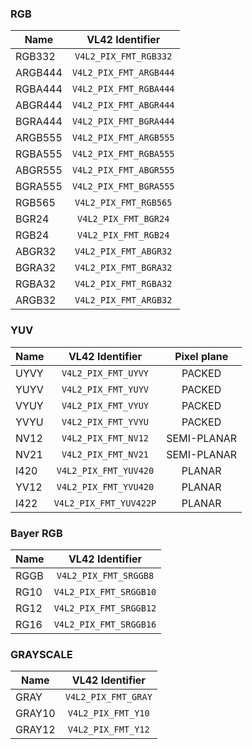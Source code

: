 ### RGB

| Name    |     VL42 Identifier    |
|---------|:----------------------:|
| RGB332  | `V4L2_PIX_FMT_RGB332`  |
| ARGB444 | `V4L2_PIX_FMT_ARGB444` |
| RGBA444 | `V4L2_PIX_FMT_RGBA444` |
| ABGR444 | `V4L2_PIX_FMT_ABGR444` |
| BGRA444 | `V4L2_PIX_FMT_BGRA444` |
| ARGB555 | `V4L2_PIX_FMT_ARGB555` |
| RGBA555 | `V4L2_PIX_FMT_RGBA555` |
| ABGR555 | `V4L2_PIX_FMT_ABGR555` |
| BGRA555 | `V4L2_PIX_FMT_BGRA555` |
| RGB565  | `V4L2_PIX_FMT_RGB565`  |
| BGR24   | `V4L2_PIX_FMT_BGR24`   |
| RGB24   | `V4L2_PIX_FMT_RGB24`   |
| ABGR32  | `V4L2_PIX_FMT_ABGR32`  |
| BGRA32  | `V4L2_PIX_FMT_BGRA32`  |
| RGBA32  | `V4L2_PIX_FMT_RGBA32`  |
| ARGB32  | `V4L2_PIX_FMT_ARGB32`  |

### YUV

| Name |     VL42 Identifier    | Pixel plane |
|------|:----------------------:|:-----------:|
| UYVY |   `V4L2_PIX_FMT_UYVY`  |    PACKED   |
| YUYV |   `V4L2_PIX_FMT_YUYV`  |    PACKED   |
| VYUY |   `V4L2_PIX_FMT_VYUY`  |    PACKED   |
| YVYU |   `V4L2_PIX_FMT_YVYU`  |    PACKED   |
| NV12 |   `V4L2_PIX_FMT_NV12`  | SEMI-PLANAR |
| NV21 |   `V4L2_PIX_FMT_NV21`  | SEMI-PLANAR |
| I420 |  `V4L2_PIX_FMT_YUV420` |    PLANAR   |
| YV12 |  `V4L2_PIX_FMT_YVU420` |    PLANAR   |
| I422 | `V4L2_PIX_FMT_YUV422P` |    PLANAR   |

### Bayer RGB

| Name |     VL42 Identifier    |
|------|:----------------------:|
| RGGB |  `V4L2_PIX_FMT_SRGGB8` |
| RG10 | `V4L2_PIX_FMT_SRGGB10` |
| RG12 | `V4L2_PIX_FMT_SRGGB12` |
| RG16 | `V4L2_PIX_FMT_SRGGB16` |

### GRAYSCALE

| Name   |   VL42 Identifier   |
|--------|:-------------------:|
| GRAY   | `V4L2_PIX_FMT_GRAY` |
| GRAY10 |  `V4L2_PIX_FMT_Y10` |
| GRAY12 |  `V4L2_PIX_FMT_Y12` |
